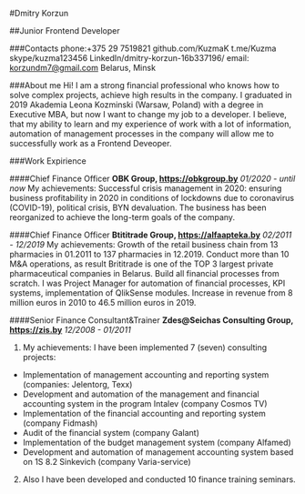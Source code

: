 #Dmitry Korzun

##Junior Frontend Developer


###Contacts
phone:+375 29 7519821
github.com/KuzmaK
t.me/Kuzma
skype/kuzma123456
LinkedIn/dmitry-korzun-16b337196/
email: korzundm7@gmail.com
Belarus, Minsk


###About me
Hi! 
I am a strong financial professional who knows how to solve complex projects, achieve high results in the company. 
I graduated in 2019 Akademia Leona Kozminski (Warsaw, Poland) with a degree in Executive MBA, but now I want to change my job to a developer.
I believe, that my ability to learn and my experience of work with a lot of information, automation of management processes in the company will allow me to successfully work as a Frontend Deveoper.

###Work Expirience

####Chief Finance Officer
**OBK Group, https://obkgroup.by**
_01/2020 - until now_
My achievements: Successful crisis management in 2020: ensuring business profitability in 2020 in conditions of lockdowns
due to coronavirus (COVID-19), political crisis, BYN devaluation.
The business has been reorganized to achieve the long-term goals of the company.

####Chief Finance Officer
**Btititrade Group, https://alfaapteka.by**
_02/2011 - 12/2019_
My achievements: Growth of the retail business chain from 13 pharmacies in 01.2011 to 137 pharmacies in 12.2019.
Conduct more than 10 M&A operations, as result Brititrade is one of the TOP 3 largest private pharmaceutical companies in Belarus.
Build all financial processes from scratch.
I was Project Manager for automation of financial processes, KPI systems, implementation of QlikSense modules.
Increase in revenue from 8 million euros in 2010 to 46.5 million euros in 2019.

####Senior Finance Consultant&Trainer
**Zdes@Seichas Consulting Group, https://zis.by**
_12/2008 - 01/2011_
1. My achievements: I have been implemented 7 (seven) consulting projects:
* Implementation of management accounting and reporting system (companies: Jelentorg, Texx)
* Development and automation of the management and financial accounting system in the program Intalev (company Cosmos TV)
* Implementation of the financial accounting and reporting system (company Fidmash)
* Audit of the financial system (company Galant)
* Implementation of the budget management system (company Alfamed)
* Development and automation of management accounting system based on 1S 8.2 Sinkevich (company Varia-service)
2. Also I have been developed and conducted 10 finance training seminars.


